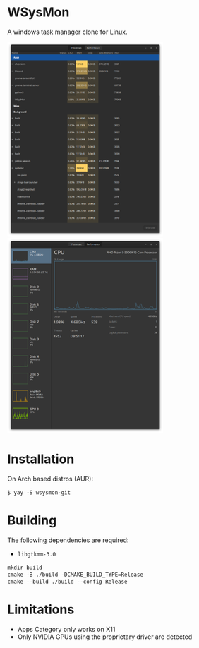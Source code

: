 # WSysMon
A windows task manager clone for Linux.

<img src="screenshots/scr0.png" style="max-width: 70%; height: auto;">
<img src="screenshots/scr1.png" style="max-width: 70%; height: auto;">


# Installation
On Arch based distros (AUR):
```
$ yay -S wsysmon-git
```

# Building
The following dependencies are required:
* `libgtkmm-3.0`

```
mkdir build
cmake -B ./build -DCMAKE_BUILD_TYPE=Release
cmake --build ./build --config Release
```

# Limitations
* Apps Category only works on X11
* Only NVIDIA GPUs using the proprietary driver are detected
